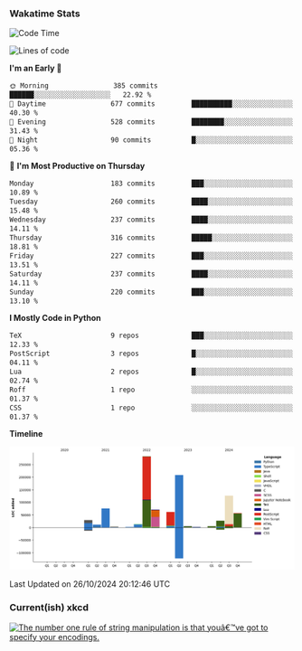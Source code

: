 ### Wakatime Stats
<!--START_SECTION:waka-->
![Code Time](http://img.shields.io/badge/Code%20Time-2%2C913%20hrs%2036%20mins-blue)

![Lines of code](https://img.shields.io/badge/From%20Hello%20World%20I%27ve%20Written-979.7%20thousand%20lines%20of%20code-blue)

**I'm an Early 🐤** 

```text
🌞 Morning                385 commits         ██████░░░░░░░░░░░░░░░░░░░   22.92 % 
🌆 Daytime                677 commits         ██████████░░░░░░░░░░░░░░░   40.30 % 
🌃 Evening                528 commits         ████████░░░░░░░░░░░░░░░░░   31.43 % 
🌙 Night                  90 commits          █░░░░░░░░░░░░░░░░░░░░░░░░   05.36 % 
```
📅 **I'm Most Productive on Thursday** 

```text
Monday                   183 commits         ███░░░░░░░░░░░░░░░░░░░░░░   10.89 % 
Tuesday                  260 commits         ████░░░░░░░░░░░░░░░░░░░░░   15.48 % 
Wednesday                237 commits         ████░░░░░░░░░░░░░░░░░░░░░   14.11 % 
Thursday                 316 commits         █████░░░░░░░░░░░░░░░░░░░░   18.81 % 
Friday                   227 commits         ███░░░░░░░░░░░░░░░░░░░░░░   13.51 % 
Saturday                 237 commits         ████░░░░░░░░░░░░░░░░░░░░░   14.11 % 
Sunday                   220 commits         ███░░░░░░░░░░░░░░░░░░░░░░   13.10 % 
```


**I Mostly Code in Python** 

```text
TeX                      9 repos             ███░░░░░░░░░░░░░░░░░░░░░░   12.33 % 
PostScript               3 repos             █░░░░░░░░░░░░░░░░░░░░░░░░   04.11 % 
Lua                      2 repos             █░░░░░░░░░░░░░░░░░░░░░░░░   02.74 % 
Roff                     1 repo              ░░░░░░░░░░░░░░░░░░░░░░░░░   01.37 % 
CSS                      1 repo              ░░░░░░░░░░░░░░░░░░░░░░░░░   01.37 % 
```



**Timeline**

![Lines of Code chart](https://raw.githubusercontent.com/joshuajeschek/joshuajeschek/main/assets/bar_graph.png)


 Last Updated on 26/10/2024 20:12:46 UTC
<!--END_SECTION:waka-->

### Current(ish) xkcd
<a id="xkcd-a" title="The number one rule of string manipulation is that youâ€™ve got to specify your encodings." href="https://www.xkcd.com" target="_blank">
        <img align="center" id="xkcd-img" src="https://imgs.xkcd.com/comics/sandwich_helix.png" alt="The number one rule of string manipulation is that youâ€™ve got to specify your encodings." height=300 />
</a>
